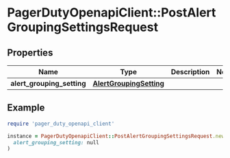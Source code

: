 # PagerDutyOpenapiClient::PostAlertGroupingSettingsRequest

## Properties

| Name | Type | Description | Notes |
| ---- | ---- | ----------- | ----- |
| **alert_grouping_setting** | [**AlertGroupingSetting**](AlertGroupingSetting.md) |  |  |

## Example

```ruby
require 'pager_duty_openapi_client'

instance = PagerDutyOpenapiClient::PostAlertGroupingSettingsRequest.new(
  alert_grouping_setting: null
)
```

